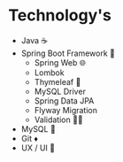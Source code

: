 # Technology's 
- Java ☕
- Spring Boot Framework 🌱
  - Spring Web 🌐
  - Lombok
  - Thymeleaf 📃   
  - MySQL Driver
  - Spring Data JPA 
  - Flyway Migration
  - Validation 🧑‍🔬
- MySQL 🐬
- Git ♦️
- UX / UI 🎨